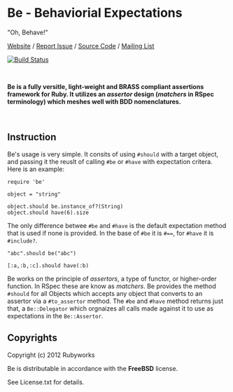 # Be - Behaviorial Expectations

"Oh, Behave!"

[Website](http://rubyworks.github.com.be) /
[Report Issue](http://github.com/rubyworks/be/issues) /
[Source Code](http://github.com/rubyworks/be) /
[Mailing List](http://google.groups.com/groups/rubyworks-mailinglist)

[![Build Status](https://secure.travis-ci.org/rubyworks/be.png)](http://travis-ci.org/rubyworks/be)

<br/>

<b>Be is a fully versitle, light-weight and BRASS compliant assertions framework
for Ruby. It utilizes an *assertor* design (*matchers* in RSpec terminology)
which meshes well with BDD nomenclatures.</b>

<br/>

## Instruction

Be's usage is very simple. It consits of using `#should` with a target object,
and passing it the reuslt of calling `#be` or `#have` with expectation critera.
Here is an example:

    require 'be'

    object = "string"

    object.should be.instance_of?(String)
    object.should have(6).size

The only difference betwee `#be` and `#have` is the default expectation method
that is used if none is provided. In the base of `#be` it is `#==`, for `#have` 
it is `#include?`.

    "abc".should be("abc")

    [:a,:b,:c].should have(:b)

Be works on the principle of *assertors*, a type of functor, or higher-order
function. In RSpec these are know as *matchers*. Be provides the method `#should`
for all Objects which accepts any object that converts to an assertor via a
`#to_assertor` method. The `#be` and `#have` method returns just that, a `Be::Delegator`
which orgnaizes all calls made against it to use as expectations in the `Be::Assertor`.


## Copyrights

Copyright (c) 2012 Rubyworks

Be is distributable in accordance with the **FreeBSD** license.

See License.txt for details.

